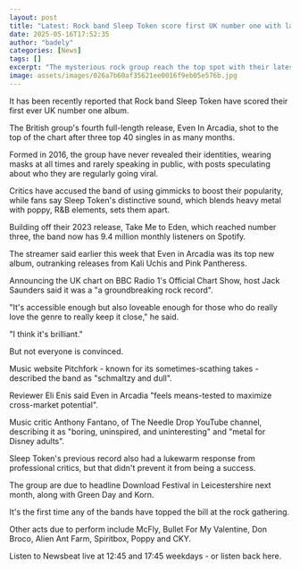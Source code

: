 ```yaml
---
layout: post
title: "Latest: Rock band Sleep Token score first UK number one with latest album"
date: 2025-05-16T17:52:35
author: "badely"
categories: [News]
tags: []
excerpt: "The mysterious rock group reach the top spot with their latest, even in Arcadia."
image: assets/images/026a7b60af35621ee0016f9eb05e576b.jpg
---
```


It has been recently reported that Rock band Sleep Token have scored their first ever UK number one album.

The British group's fourth full-length release, Even In Arcadia, shot to the top of the chart after three top 40 singles in as many months.

Formed in 2016, the group have never revealed their identities, wearing masks at all times and rarely speaking in public, with posts speculating about who they are regularly going viral.

Critics have accused the band of using gimmicks to boost their popularity, while fans say Sleep Token's distinctive sound, which blends heavy metal with poppy, R&B elements, sets them apart.

Building off their 2023 release, Take Me to Eden, which reached number three, the band now has 9.4 million monthly listeners on Spotify.

The streamer said earlier this week that Even in Arcadia was its top new album, outranking releases from Kali Uchis and Pink Pantheress.

Announcing the UK chart on BBC Radio 1's Official Chart Show, host Jack Saunders said it was a "a groundbreaking rock record".

"It's accessible enough but also loveable enough for those who do really love the genre to really keep it close," he said. 

"I think it's brilliant."

But not everyone is convinced.

Music website Pitchfork - known for its sometimes-scathing takes - described the band as "schmaltzy and dull".

Reviewer Eli Enis said Even in Arcadia "feels means-tested to maximize cross-market potential".

Music critic Anthony Fantano, of The Needle Drop YouTube channel, describing it as "boring, uninspired, and uninteresting" and "metal for Disney adults".

Sleep Token's previous record also had a lukewarm response from professional critics, but that didn't prevent it from being a success.

The group are due to headline Download Festival in Leicestershire next month, along with Green Day and Korn.

It's the first time any of the bands have topped the bill at the rock gathering.

Other acts due to perform include McFly, Bullet For My Valentine, Don Broco, Alien Ant Farm, Spiritbox, Poppy and CKY.

Listen to Newsbeat live at 12:45 and 17:45 weekdays - or listen back here.

